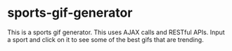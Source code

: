 # sports-gif-generator
This is a sports gif generator.
This uses AJAX calls and RESTful APIs.
Input a sport and click on it to see some of the best gifs that are trending.
